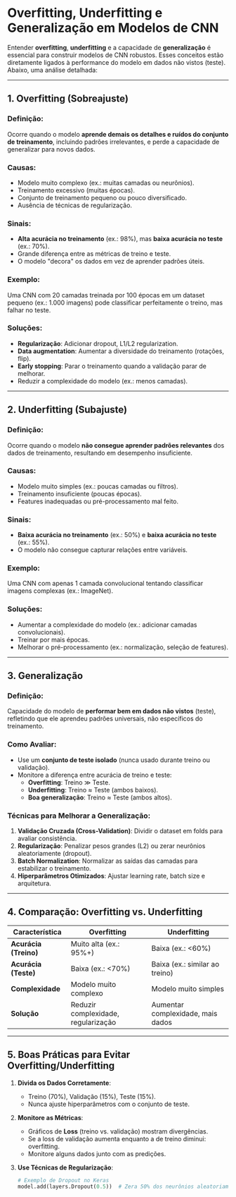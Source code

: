# Overfitting, Underfitting e Generalização em Modelos de CNN

Entender **overfitting**, **underfitting** e a capacidade de **generalização** é essencial para construir modelos de CNN robustos. Esses conceitos estão diretamente ligados à performance do modelo em dados não vistos (teste). Abaixo, uma análise detalhada:

---

## 1. Overfitting (Sobreajuste)

### Definição:
Ocorre quando o modelo **aprende demais os detalhes e ruídos do conjunto de treinamento**, incluindo padrões irrelevantes, e perde a capacidade de generalizar para novos dados.

### Causas:
- Modelo muito complexo (ex.: muitas camadas ou neurônios).
- Treinamento excessivo (muitas épocas).
- Conjunto de treinamento pequeno ou pouco diversificado.
- Ausência de técnicas de regularização.

### Sinais:
- **Alta acurácia no treinamento** (ex.: 98%), mas **baixa acurácia no teste** (ex.: 70%).
- Grande diferença entre as métricas de treino e teste.
- O modelo "decora" os dados em vez de aprender padrões úteis.

### Exemplo:
Uma CNN com 20 camadas treinada por 100 épocas em um dataset pequeno (ex.: 1.000 imagens) pode classificar perfeitamente o treino, mas falhar no teste.

### Soluções:
- **Regularização**: Adicionar dropout, L1/L2 regularization.
- **Data augmentation**: Aumentar a diversidade do treinamento (rotações, flip).
- **Early stopping**: Parar o treinamento quando a validação parar de melhorar.
- Reduzir a complexidade do modelo (ex.: menos camadas).

---

## 2. Underfitting (Subajuste)

### Definição:
Ocorre quando o modelo **não consegue aprender padrões relevantes** dos dados de treinamento, resultando em desempenho insuficiente.

### Causas:
- Modelo muito simples (ex.: poucas camadas ou filtros).
- Treinamento insuficiente (poucas épocas).
- Features inadequadas ou pré-processamento mal feito.

### Sinais:
- **Baixa acurácia no treinamento** (ex.: 50%) e **baixa acurácia no teste** (ex.: 55%).
- O modelo não consegue capturar relações entre variáveis.

### Exemplo:
Uma CNN com apenas 1 camada convolucional tentando classificar imagens complexas (ex.: ImageNet).

### Soluções:
- Aumentar a complexidade do modelo (ex.: adicionar camadas convolucionais).
- Treinar por mais épocas.
- Melhorar o pré-processamento (ex.: normalização, seleção de features).

---

## 3. Generalização

### Definição:
Capacidade do modelo de **performar bem em dados não vistos** (teste), refletindo que ele aprendeu padrões universais, não específicos do treinamento.

### Como Avaliar:
- Use um **conjunto de teste isolado** (nunca usado durante treino ou validação).
- Monitore a diferença entre acurácia de treino e teste:
  - **Overfitting**: Treino ≫ Teste.
  - **Underfitting**: Treino ≈ Teste (ambos baixos).
  - **Boa generalização**: Treino ≈ Teste (ambos altos).

### Técnicas para Melhorar a Generalização:
1. **Validação Cruzada (Cross-Validation)**: Dividir o dataset em folds para avaliar consistência.
2. **Regularização**: Penalizar pesos grandes (L2) ou zerar neurônios aleatoriamente (dropout).
3. **Batch Normalization**: Normalizar as saídas das camadas para estabilizar o treinamento.
4. **Hiperparâmetros Otimizados**: Ajustar learning rate, batch size e arquitetura.

---

## 4. Comparação: Overfitting vs. Underfitting

| Característica       | Overfitting                          | Underfitting                        |
|----------------------|--------------------------------------|-------------------------------------|
| **Acurácia (Treino)** | Muito alta (ex.: 95%+)               | Baixa (ex.: <60%)                   |
| **Acurácia (Teste)**  | Baixa (ex.: <70%)                    | Baixa (ex.: similar ao treino)      |
| **Complexidade**      | Modelo muito complexo                | Modelo muito simples                |
| **Solução**           | Reduzir complexidade, regularização  | Aumentar complexidade, mais dados   |

---

## 5. Boas Práticas para Evitar Overfitting/Underfitting

1. **Divida os Dados Corretamente**:
   - Treino (70%), Validação (15%), Teste (15%).
   - Nunca ajuste hiperparâmetros com o conjunto de teste.

2. **Monitore as Métricas**:
   - Gráficos de **Loss** (treino vs. validação) mostram divergências.
   - Se a loss de validação aumenta enquanto a de treino diminui: overfitting.
   - Monitore alguns dados junto com as predições.

3. **Use Técnicas de Regularização**:
   ```python
   # Exemplo de Dropout no Keras
   model.add(layers.Dropout(0.5))  # Zera 50% dos neurônios aleatoriamente